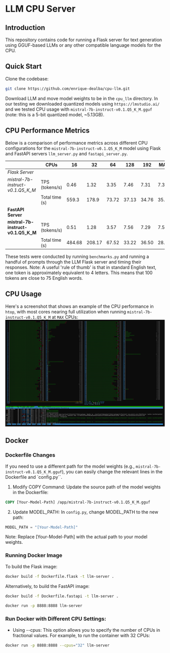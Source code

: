 # LLM CPU Server

## Introduction

This repository contains code for running a Flask server for text generation using GGUF-based LLMs or any other compatible language models for the CPU.

## Quick Start
Clone the codebase:
```sh
git clone https://github.com/enrique-dealba/cpu-llm.git
```

Download LLM and move model weights to be in the `cpu_llm` directory. In our testing we downloaded quantized models using `https://lmstudio.ai/` and we tested CPU usage with `mistral-7b-instruct-v0.1.Q5_K_M.gguf` (note: this is a 5-bit quantized model, ~5.13GB).

## CPU Performance Metrics

Below is a comparison of performance metrics across different CPU configurations for the `mistral-7b-instruct-v0.1.Q5_K_M` model using Flask and FastAPI servers `llm_server.py` and `fastapi_server.py`.

| | **CPUs** | **16** | **32** | **64** | **128** | **192** | **MAX** |
| --- | --- | --- | --- | --- | --- | --- | --- |
| *Flask Server* | | | | | | | |
| *mistral-7b-instruct-v0.1.Q5_K_M* | TPS (tokens/s) | 0.46 | 1.32 | 3.35 | 7.46 | 7.31 | 7.36 |
| | Total time (s) | 559.3 | 178.9 | 73.72 | 37.13 | 34.76 | 35.07 |
| **FastAPI Server** | | | | | | | |
| **mistral-7b-instruct-v0.1.Q5_K_M** | TPS (tokens/s) | 0.51 | 1.28 | 3.57 | 7.56 | 7.29 | 7.59 |
| | Total time (s) | 484.68 | 208.17 | 67.52 | 33.22 | 36.50 | 28.35 |

These tests were conducted by running `benchmarks.py` and running a handful of prompts through the LLM Flask server and timing their responses. Note: A useful 'rule of thumb' is that in standard English text, one token is approximately equivalent to 4 letters. This means that 100 tokens are close to 75 English words.

## CPU Usage
Here's a screenshot that shows an example of the CPU performance in `htop`, with most cores nearing full utilization when running `mistral-7b-instruct-v0.1.Q5_K_M` at `MAX` CPUs:
![Screenshot of CPU usage](images/cpu_usage_max.png)

## Docker

### Dockerfile Changes

If you need to use a different path for the model weights (e.g., `mistral-7b-instruct-v0.1.Q5_K_M.gguf`), you can easily change the relevant lines in the Dockerfile and `config.py``.

1. Modify COPY Command: Update the source path of the model weights in the Dockerfile:
```Dockerfile
COPY [Your-Model-Path] /app/mistral-7b-instruct-v0.1.Q5_K_M.gguf
```

2. Update MODEL_PATH: In `config.py`, change MODEL_PATH to the new path:
```python
MODEL_PATH = "[Your-Model-Path]"
```
Note: Replace [Your-Model-Path] with the actual path to your model weights.


### Running Docker Image
To build the Flask image:
```sh
docker build -f Dockerfile.flask -t llm-server .
```
Alternatively, to build the FastAPI image:
```sh
docker build -f Dockerfile.fastapi -t llm-server .
```
```sh
docker run -p 8888:8888 llm-server
```

### Run Docker with Different CPU Settings:
* Using --cpus:
This option allows you to specify the number of CPUs in fractional values. For example, to run the container with 32 CPUs:
```sh
docker run -p 8888:8888 --cpus="32" llm-server
```
